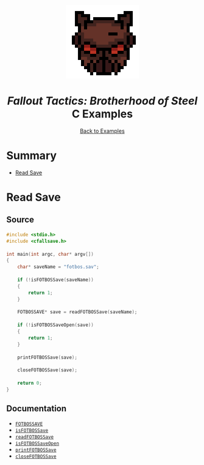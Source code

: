 <div align="center">

![Fallout Tactics: Brotherhood of Steel Logo 192x192](../assets/fotbos/fotbos_logo_192x192.png)

# *Fallout Tactics: Brotherhood of Steel*<br /> C Examples

[Back to Examples](../EXAMPLES.md)

</div>



# Summary

* [Read Save](#read-save)



# Read Save

## Source

```c
#include <stdio.h>
#include <cfallsave.h>

int main(int argc, char* argv[])
{
    char* saveName = "fotbos.sav";

    if (!isFOTBOSSave(saveName))
    {
        return 1;
    }

    FOTBOSSAVE* save = readFOTBOSSave(saveName);

    if (!isFOTBOSSaveOpen(save))
    {
        return 1;
    }

    printFOTBOSSave(save);

    closeFOTBOSSave(save);

    return 0;
}
```

## Documentation

* [`FOTBOSSAVE`](../docs/api_fotbos.md#fotbossave)
* [`isFOTBOSSave`](../docs/api_fotbos.md#isfotbossave)
* [`readFOTBOSSave`](../docs/api_fotbos.md#readfotbossave)
* [`isFOTBOSSaveOpen`](../docs/api_fotbos.md#isfotbossaveopen)
* [`printFOTBOSSave`](../docs/api_fotbos.md#printfotbossave)
* [`closeFOTBOSSave`](../docs/api_fotbos.md#closefotbossave)
